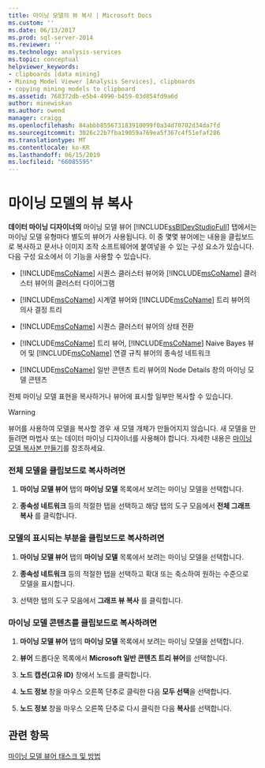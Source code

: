 ```yaml
---
title: 마이닝 모델의 뷰 복사 | Microsoft Docs
ms.custom: ''
ms.date: 06/13/2017
ms.prod: sql-server-2014
ms.reviewer: ''
ms.technology: analysis-services
ms.topic: conceptual
helpviewer_keywords:
- clipboards [data mining]
- Mining Model Viewer [Analysis Services], clipboards
- copying mining models to clipboard
ms.assetid: 768372db-e5b4-4990-b459-03d854fd9a6d
author: minewiskan
ms.author: owend
manager: craigg
ms.openlocfilehash: 84abbb855673183910099f0a34d70702d34da7fd
ms.sourcegitcommit: 3026c22b7fba19059a769ea5f367c4f51efaf286
ms.translationtype: MT
ms.contentlocale: ko-KR
ms.lasthandoff: 06/15/2019
ms.locfileid: "66085595"
---
```

# <a name="copy-a-view-of-a-mining-model"></a>마이닝 모델의 뷰 복사
  **데이터 마이닝 디자이너의** 마이닝 모델 뷰어 [!INCLUDE[ssBIDevStudioFull](../../includes/ssbidevstudiofull-md.md)] 탭에서는 마이닝 모델 유형마다 별도의 뷰어가 사용됩니다. 이 중 몇몇 뷰어에는 내용을 클립보드로 복사하고 문서나 이미지 조작 소프트웨어에 붙여넣을 수 있는 구성 요소가 있습니다. 다음 구성 요소에서 이 기능을 사용할 수 있습니다.  
  
-   [!INCLUDE[msCoName](../../includes/msconame-md.md)] 시퀀스 클러스터 뷰어와 [!INCLUDE[msCoName](../../includes/msconame-md.md)] 클러스터 뷰어의 클러스터 다이어그램  
  
-   [!INCLUDE[msCoName](../../includes/msconame-md.md)] 시계열 뷰어와 [!INCLUDE[msCoName](../../includes/msconame-md.md)] 트리 뷰어의 의사 결정 트리  
  
-   [!INCLUDE[msCoName](../../includes/msconame-md.md)] 시퀀스 클러스터 뷰어의 상태 전환  
  
-   [!INCLUDE[msCoName](../../includes/msconame-md.md)] 트리 뷰어, [!INCLUDE[msCoName](../../includes/msconame-md.md)] Naive Bayes 뷰어 및 [!INCLUDE[msCoName](../../includes/msconame-md.md)] 연결 규칙 뷰어의 종속성 네트워크  
  
-   [!INCLUDE[msCoName](../../includes/msconame-md.md)] 일반 콘텐츠 트리 뷰어의 Node Details 창의 마이닝 모델 콘텐츠  
  
 전체 마이닝 모델 표현을 복사하거나 뷰어에 표시할 일부만 복사할 수 있습니다.  
  
> [!WARNING]  
>  뷰어를 사용하여 모델을 복사할 경우 새 모델 개체가 만들어지지 않습니다. 새 모델을 만들려면 마법사 또는 데이터 마이닝 디자이너를 사용해야 합니다. 자세한 내용은 [마이닝 모델 복사본 만들기](make-a-copy-of-a-mining-model.md)를 참조하세요.  
  
### <a name="to-copy-the-complete-model-to-the-clipboard"></a>전체 모델을 클립보드로 복사하려면  
  
1.  **마이닝 모델 뷰어** 탭의 **마이닝 모델** 목록에서 보려는 마이닝 모델을 선택합니다.  
  
2.  **종속성 네트워크** 등의 적절한 탭을 선택하고 해당 탭의 도구 모음에서 **전체 그래프 복사** 를 클릭합니다.  
  
### <a name="to-copy-the-visible-piece-of-the-model-to-the-clipboard"></a>모델의 표시되는 부분을 클립보드로 복사하려면  
  
1.  **마이닝 모델 뷰어** 탭의 **마이닝 모델** 목록에서 보려는 마이닝 모델을 선택합니다.  
  
2.  **종속성 네트워크** 등의 적절한 탭을 선택하고 확대 또는 축소하여 원하는 수준으로 모델을 표시합니다.  
  
3.  선택한 탭의 도구 모음에서 **그래프 뷰 복사** 를 클릭합니다.  
  
### <a name="to-copy-the-mining-model-content-to-the-clipboard"></a>마이닝 모델 콘텐츠를 클립보드로 복사하려면  
  
1.  **마이닝 모델 뷰어** 탭의 **마이닝 모델** 목록에서 보려는 마이닝 모델을 선택합니다.  
  
2.  **뷰어** 드롭다운 목록에서 **Microsoft 일반 콘텐츠 트리 뷰어**를 선택합니다.  
  
3.  **노드 캡션(고유 ID)** 창에서 노드를 클릭합니다.  
  
4.  **노드 정보** 창을 마우스 오른쪽 단추로 클릭한 다음 **모두 선택**을 선택합니다.  
  
5.  **노드 정보** 창을 마우스 오른쪽 단추로 다시 클릭한 다음 **복사**를 선택합니다.  
  
## <a name="see-also"></a>관련 항목  
 [마이닝 모델 뷰어 태스크 및 방법](mining-model-viewer-tasks-and-how-tos.md)  
  
  
